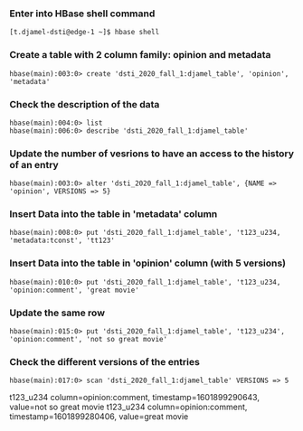 

### Enter into HBase shell command
```
[t.djamel-dsti@edge-1 ~]$ hbase shell
```

### Create a table with 2 column family: opinion and metadata
```
hbase(main):003:0> create 'dsti_2020_fall_1:djamel_table', 'opinion', 'metadata'
```

### Check the description of the data
```
hbase(main):004:0> list
hbase(main):006:0> describe 'dsti_2020_fall_1:djamel_table'
```

### Update the number of vesrions to have an access to the history of an entry
```
hbase(main):003:0> alter 'dsti_2020_fall_1:djamel_table', {NAME => 'opinion', VERSIONS => 5}
```

### Insert Data into the table in 'metadata' column
```
hbase(main):008:0> put 'dsti_2020_fall_1:djamel_table', 't123_u234, 'metadata:tconst', 'tt123'
```

### Insert Data into the table in 'opinion' column (with 5 versions)
```
hbase(main):010:0> put 'dsti_2020_fall_1:djamel_table', 't123_u234, 'opinion:comment', 'great movie'
```

### Update the same row
```
hbase(main):015:0> put 'dsti_2020_fall_1:djamel_table', 't123_u234', 'opinion:comment', 'not so great movie'
```

### Check the different versions of the entries
```
hbase(main):017:0> scan 'dsti_2020_fall_1:djamel_table' VERSIONS => 5
```
 t123_u234                                   column=opinion:comment, timestamp=1601899290643, value=not so great movie
 t123_u234                                   column=opinion:comment, timestamp=1601899280406, value=great movie



